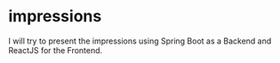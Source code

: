 # impressions

I will try to present the impressions using Spring Boot as a Backend and ReactJS for the Frontend.

